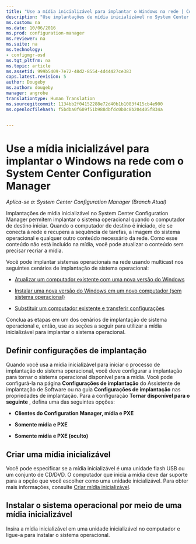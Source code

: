 ```yaml
---
title: "Use a mídia inicializável para implantar o Windows na rede | Configuration Manager"
description: "Use implantações de mídia inicializável no System Center Configuration Manager para implantar o sistema operacional quando o computador de destino iniciar."
ms.custom: na
ms.date: 10/06/2016
ms.prod: configuration-manager
ms.reviewer: na
ms.suite: na
ms.technology:
- configmgr-osd
ms.tgt_pltfrm: na
ms.topic: article
ms.assetid: 999b5409-7e72-48d2-8554-4d44427ce383
caps.latest.revision: 5
author: Dougeby
ms.author: dougeby
manager: angrobe
translationtype: Human Translation
ms.sourcegitcommit: 1134bb2f04152288e72d40b1b1083f415cb4e900
ms.openlocfilehash: f5bdba0f609f51b988dbfdc0b0c8b204405f834a


---
```

# <a name="use-bootable-media-to-deploy-windows-over-the-network-with-system-center-configuration-manager"></a>Use a mídia inicializável para implantar o Windows na rede com o System Center Configuration Manager

*Aplica-se a: System Center Configuration Manager (Branch Atual)*

Implantações de mídia inicializável no System Center Configuration Manager permitem implantar o sistema operacional quando o computador de destino iniciar. Quando o computador de destino é iniciado, ele se conecta à rede e recupera a sequência de tarefas, a imagem do sistema operacional e qualquer outro conteúdo necessário da rede. Como esse conteúdo não está incluído na mídia, você pode atualizar o conteúdo sem precisar recriar a mídia.  

 Você pode implantar sistemas operacionais na rede usando multicast nos seguintes cenários de implantação de sistema operacional:  

-   [Atualizar um computador existente com uma nova versão do Windows](refresh-an-existing-computer-with-a-new-version-of-windows.md)  

-   [Instalar uma nova versão do Windows em um novo computador (sem sistema operacional)](install-new-windows-version-new-computer-bare-metal.md)  

-   [Substituir um computador existente e transferir configurações](replace-an-existing-computer-and-transfer-settings.md)  

 Conclua as etapas em um dos cenários de implantação de sistema operacional e, então, use as seções a seguir para utilizar a mídia inicializável para implantar o sistema operacional.  

## <a name="configure-deployment-settings"></a>Definir configurações de implantação  
 Quando você usa a mídia inicializável para iniciar o processo de implantação do sistema operacional, você deve configurar a implantação para tornar o sistema operacional disponível para a mídia. Você pode configurá-la na página **Configurações de implantação** do Assistente de implantação de Software ou na guia **Configurações de implantação** nas propriedades de implantação.  Para a configuração **Tornar disponível para o seguinte** , defina uma das seguintes opções:  

-   **Clientes do Configuration Manager, mídia e PXE**  

-   **Somente mídia e PXE**  

-   **Somente mídia e PXE (oculto)**  

## <a name="create-the-bootable-media"></a>Criar uma mídia inicializável  
 Você pode especificar se a mídia inicializável é uma unidade flash USB ou um conjunto de CD/DVD. O computador que inicia a mídia deve dar suporte para a opção que você escolher como uma unidade inicializável. Para obter mais informações, consulte [Criar mídia inicializável](create-bootable-media.md).  

##  <a name="a-namebkmkdeploya-install-the-operating-system-from-bootable-media"></a><a name="BKMK_Deploy"></a> Instalar o sistema operacional por meio de uma mídia inicializável  
 Insira a mídia inicializável em uma unidade inicializável no computador e ligue-a para instalar o sistema operacional.  



<!--HONumber=Nov16_HO1-->


